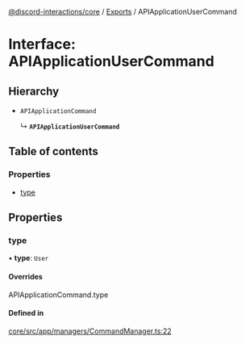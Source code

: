 [@discord-interactions/core](../README.md) / [Exports](../modules.md) / APIApplicationUserCommand

# Interface: APIApplicationUserCommand

## Hierarchy

- `APIApplicationCommand`

  ↳ **`APIApplicationUserCommand`**

## Table of contents

### Properties

- [type](APIApplicationUserCommand.md#type)

## Properties

### type

• **type**: `User`

#### Overrides

APIApplicationCommand.type

#### Defined in

[core/src/app/managers/CommandManager.ts:22](https://github.com/ssMMiles/interactions.ts/blob/df1cc9e/packages/core/src/app/managers/CommandManager.ts#L22)
